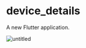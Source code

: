 # device_details

A new Flutter application.


![untitled](https://user-images.githubusercontent.com/26245770/115145798-456ebd80-a008-11eb-8152-35e593c4a85b.gif)
